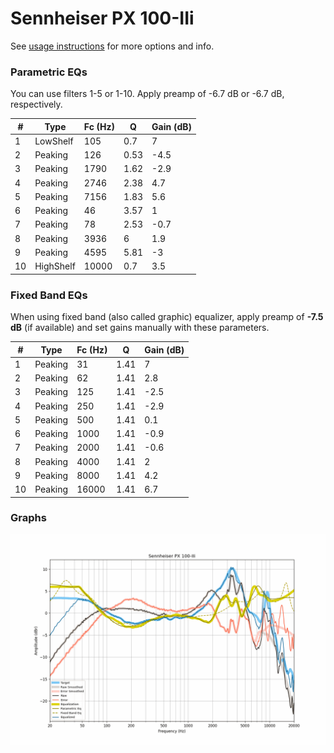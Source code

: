 # Sennheiser PX 100-IIi
See [usage instructions](https://github.com/jaakkopasanen/AutoEq#usage) for more options and info.

### Parametric EQs
You can use filters 1-5 or 1-10. Apply preamp of -6.7 dB or -6.7 dB, respectively.

|   # | Type      |   Fc (Hz) |    Q |   Gain (dB) |
|-----|-----------|-----------|------|-------------|
|   1 | LowShelf  |       105 | 0.7  |         7   |
|   2 | Peaking   |       126 | 0.53 |        -4.5 |
|   3 | Peaking   |      1790 | 1.62 |        -2.9 |
|   4 | Peaking   |      2746 | 2.38 |         4.7 |
|   5 | Peaking   |      7156 | 1.83 |         5.6 |
|   6 | Peaking   |        46 | 3.57 |         1   |
|   7 | Peaking   |        78 | 2.53 |        -0.7 |
|   8 | Peaking   |      3936 | 6    |         1.9 |
|   9 | Peaking   |      4595 | 5.81 |        -3   |
|  10 | HighShelf |     10000 | 0.7  |         3.5 |

### Fixed Band EQs
When using fixed band (also called graphic) equalizer, apply preamp of **-7.5 dB** (if available) and set gains manually with these parameters.

|   # | Type    |   Fc (Hz) |    Q |   Gain (dB) |
|-----|---------|-----------|------|-------------|
|   1 | Peaking |        31 | 1.41 |         7   |
|   2 | Peaking |        62 | 1.41 |         2.8 |
|   3 | Peaking |       125 | 1.41 |        -2.5 |
|   4 | Peaking |       250 | 1.41 |        -2.9 |
|   5 | Peaking |       500 | 1.41 |         0.1 |
|   6 | Peaking |      1000 | 1.41 |        -0.9 |
|   7 | Peaking |      2000 | 1.41 |        -0.6 |
|   8 | Peaking |      4000 | 1.41 |         2   |
|   9 | Peaking |      8000 | 1.41 |         4.2 |
|  10 | Peaking |     16000 | 1.41 |         6.7 |

### Graphs
![](./Sennheiser%20PX%20100-IIi.png)
